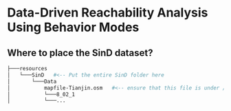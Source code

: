 # Data-Driven Reachability Analysis Using Behavior Modes

## Where to place the SinD dataset?
```bash
├───resources
│   └───SinD   #<-- Put the entire SinD folder here
│       └───Data
│           mapfile-Tianjin.osm   #<-- ensure that this file is under /Data/
│           └───8_02_1
│           └───...
```

